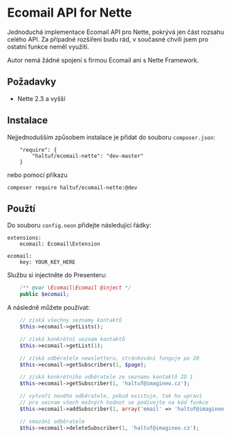 Ecomail API for Nette
=====================

Jednoduchá implementace Ecomail API pro Nette, pokrývá jen část rozsahu celého API. Za případné rozšíření budu rád, v současné chvíli jsem pro ostatní funkce neměl využití.

Autor nemá žádné spojení s firmou Ecomail ani s Nette Framework.

Požadavky
------------
- Nette 2.3 a vyšší

Instalace
------------

Nejjednodušším způsobem instalace je přidat do souboru `composer.json`:
```
	"require": {
		"haltuf/ecomail-nette": "dev-master"
	}
```

nebo pomocí příkazu

```
composer require haltuf/ecomail-nette:@dev
```

Použtí
-----

Do souboru `config.neon` přidejte následující řádky:

```
extensions:
	ecomail: Ecomail\Extension

ecomail:
	key: YOUR_KEY_HERE
```

Službu si injectněte do Presenteru:

```php
	/** @var \Ecomail\Ecomail @inject */
	public $ecomail;
```

A následně můžete používat:

```php
	// získá všechny seznamy kontaktů
	$this->ecomail->getLists();

	// získá konkrétní seznam kontaktů
	$this->ecomail->getList(1);

	// získá odběratele newsletteru, stránkování funguje po 20
	$this->ecomail->getSubscribers(1, $page);

	// získá konkrétního odběratele ze seznamu kontaktů ID 1
	$this->ecomail->getSubscriber(1, 'haltuf@imagineo.cz');

	// vytvoří nového odběratele, pokud existuje, tak ho upraví
	// pro seznam všech možných hodnot se podívejte na kód funkce
	$this->ecomail->addSubscriber(1, array('email' => 'haltuf@imagineo.cz', FALSE, TRUE, TRUE));

	// smazání odběratele
	$this->ecomail->deleteSubscriber(1, 'haltuf@imagineo.cz');
```
